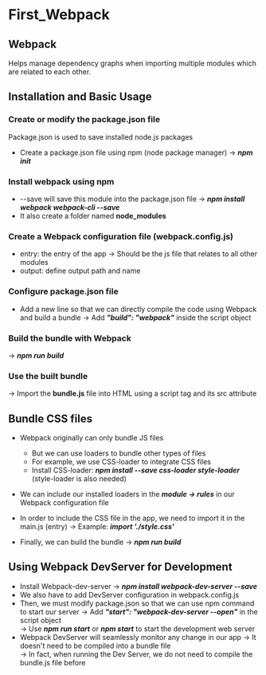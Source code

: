 # First_Webpack

## Webpack
Helps manage dependency graphs when importing multiple modules which are related to each other.

## Installation and Basic Usage
### Create or modify the package.json file
Package.json is used to save installed node.js packages
* Create a package.json file using npm (node package manager)
-> ***npm init***

### Install webpack using npm 
* --save will save this module into the package.json file
-> ***npm install webpack webpack-cli --save***
* It also create a folder named **node_modules**

### Create a Webpack configuration file (webpack.config.js)
* entry: the entry of the app
-> Should be the js file that relates to all other modules
* output: define output path and name 

### Configure package.json file
* Add a new line so that we can directly compile the code using Webpack and build a bundle
-> Add ***"build": "webpack"*** inside the script object

### Build the bundle with Webpack
-> ***npm run build***

### Use the built bundle
-> Import the **bundle.js** file into HTML using a script tag and its src attribute

## Bundle CSS files
* Webpack originally can only bundle JS files
    * But we can use loaders to bundle other types of files
    * For example, we use CSS-loader to integrate CSS files
    * Install CSS-loader: ***npm install --save css-loader style-loader*** (style-loader is also needed)

* We can include our installed loaders in the ***module -> rules*** in our Webpack configuration file

* In order to include the CSS file in the app, we need to import it in the main.js (entry)
-> Example: ***import './style.css'***

* Finally, we can build the bundle
-> ***npm run build***


## Using Webpack DevServer for Development
* Install Webpack-dev-server
-> ***npm install webpack-dev-server --save***
* We also have to add DevServer configuration in webpack.config.js
* Then, we must modify package.json so that we can use npm command to start our server
-> Add ***"start": "webpack-dev-server --open"*** in the script object <br/>
-> Use ***npm run start*** or ***npm start*** to start the development web server
* Webpack DevServer will seamlessly monitor any change in our app
-> It doesn't need to be compiled into a bundle file <br/>
-> In fact, when running the Dev Server, we do not need to compile the bundle.js file before